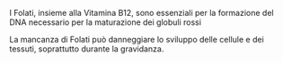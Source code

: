 I Folati, insieme alla Vitamina B12, sono essenziali per la formazione del DNA necessario per la maturazione dei globuli rossi

La mancanza di Folati può danneggiare lo sviluppo delle cellule e dei tessuti, soprattutto durante la gravidanza.
